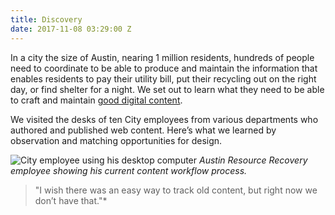 ```yaml
---
title: Discovery
date: 2017-11-08 03:29:00 Z
---
```


In a city the size of Austin, nearing 1 million residents, hundreds of people need to coordinate to be able to produce and maintain the information that enables residents to pay their utility bill, put their recycling out on the right day, or find shelter for a night. We set out to learn what they need to be able to craft and maintain [good digital content](https://medium.com/civiqueso/transitioning-to-service-oriented-language-bd5533cb0404). 

We visited the desks of ten City employees from various departments who authored and published web content. Here’s what we learned by observation and matching opportunities for design.

![City employee using his desktop computer](/uploads/jorge-desk-celine-min.JPG)
*Austin Resource Recovery employee showing his current content workflow process.* 
>"I wish there was an easy way to track old content, but right now we don’t have that."*